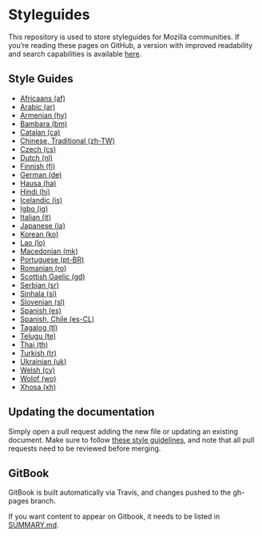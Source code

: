 # Styleguides

This repository is used to store styleguides for Mozilla communities. If you’re reading these pages on GitHub, a version with improved readability and search capabilities is available [here](https://mozilla-l10n.github.io/styleguides).

## Style Guides

* [Africaans (af)](Africaans_af/README.md)
* [Arabic (ar)](Arabic_ar/README.md)
* [Armenian (hy)](Armenian_hy/README.md)
* [Bambara (bm)](Bambara_bm/README.md)
* [Catalan (ca)](Catalan_ca/README.md)
* [Chinese, Traditional (zh-TW)](Chinese_zh-TW/README.md)
* [Czech (cs)](Czech_cs/README.md)
* [Dutch (nl)](Dutch_nl/README.md)
* [Finnish (fi)](Finnish_fi/README.md)
* [German (de)](German_de/README.md)
* [Hausa (ha)](Hausa_ha/README.md)
* [Hindi (hi)](Hindi_hi/README.md)
* [Icelandic (is)](Icelandic_is/README.md)
* [Igbo (ig)](Igbo_ig/README.md)
* [Italian (it)](Italian_it/README.md)
* [Japanese (ja)](Japanese_ja/README.md)
* [Korean (ko)](Korean_ko/README.md)
* [Lao (lo)](Lao_lo/README.md)
* [Macedonian (mk)](Macedonian_mk/README.md)
* [Portuguese (pt-BR)](Portuguese_pt-BR/README.md)
* [Romanian (ro)](Romanian_ro/README.md)
* [Scottish Gaelic (gd)](Scottich_Gaelic_gd/README.md)
* [Serbian (sr)](Serbian_sr/README.md)
* [Sinhala (si)](Sinhala_si/README.md)
* [Slovenian (sl)](Slovenian_sl/README.md)
* [Spanish (es)](Spanish_es/README.md)
* [Spanish, Chile (es-CL)](Spanish_es-CL/README.md)
* [Tagalog (tl)](Tagalog_tl/README.md)
* [Telugu (te)](Telugu_te/README.md)
* [Thai (th)](Thai_th/README.md)
* [Turkish (tr)](Turkish_tr/README.md)
* [Ukrainian (uk)](Ukranian_uk/README.md)
* [Welsh (cy)](Welsh_cy/README.md)
* [Wolof (wo)](Wolof_wo/README.md)
* [Xhosa (xh)](Xhosa_xh/README.md)

## Updating the documentation

Simply open a pull request adding the new file or updating an existing document. Make sure to follow [these style guidelines](https://github.com/mozilla-l10n/documentation/blob/master/misc/documentation_styleguide.md), and note that all pull requests need to be reviewed before merging.

## GitBook

GitBook is built automatically via Travis, and changes pushed to the gh-pages branch.

If you want content to appear on Gitbook, it needs to be listed in [SUMMARY.md](SUMMARY.md).

